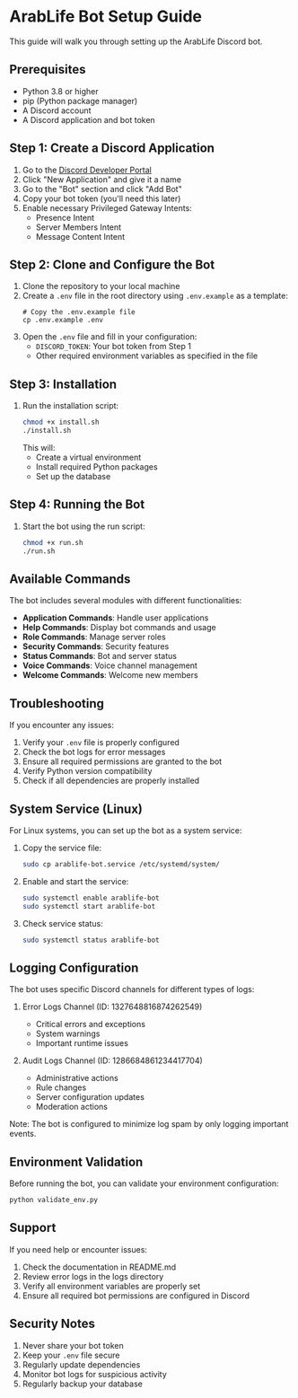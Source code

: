 # ArabLife Bot Setup Guide

This guide will walk you through setting up the ArabLife Discord bot.

## Prerequisites

- Python 3.8 or higher
- pip (Python package manager)
- A Discord account
- A Discord application and bot token

## Step 1: Create a Discord Application

1. Go to the [Discord Developer Portal](https://discord.com/developers/applications)
2. Click "New Application" and give it a name
3. Go to the "Bot" section and click "Add Bot"
4. Copy your bot token (you'll need this later)
5. Enable necessary Privileged Gateway Intents:
   - Presence Intent
   - Server Members Intent
   - Message Content Intent

## Step 2: Clone and Configure the Bot

1. Clone the repository to your local machine
2. Create a `.env` file in the root directory using `.env.example` as a template:
   ```
   # Copy the .env.example file
   cp .env.example .env
   ```
3. Open the `.env` file and fill in your configuration:
   - `DISCORD_TOKEN`: Your bot token from Step 1
   - Other required environment variables as specified in the file

## Step 3: Installation

1. Run the installation script:
   ```bash
   chmod +x install.sh
   ./install.sh
   ```
   This will:
   - Create a virtual environment
   - Install required Python packages
   - Set up the database

## Step 4: Running the Bot

1. Start the bot using the run script:
   ```bash
   chmod +x run.sh
   ./run.sh
   ```

## Available Commands

The bot includes several modules with different functionalities:

- **Application Commands**: Handle user applications
- **Help Commands**: Display bot commands and usage
- **Role Commands**: Manage server roles
- **Security Commands**: Security features
- **Status Commands**: Bot and server status
- **Voice Commands**: Voice channel management
- **Welcome Commands**: Welcome new members

## Troubleshooting

If you encounter any issues:

1. Verify your `.env` file is properly configured
2. Check the bot logs for error messages
3. Ensure all required permissions are granted to the bot
4. Verify Python version compatibility
5. Check if all dependencies are properly installed

## System Service (Linux)

For Linux systems, you can set up the bot as a system service:

1. Copy the service file:
   ```bash
   sudo cp arablife-bot.service /etc/systemd/system/
   ```
2. Enable and start the service:
   ```bash
   sudo systemctl enable arablife-bot
   sudo systemctl start arablife-bot
   ```
3. Check service status:
   ```bash
   sudo systemctl status arablife-bot
   ```

## Logging Configuration

The bot uses specific Discord channels for different types of logs:

1. Error Logs Channel (ID: 1327648816874262549)
   - Critical errors and exceptions
   - System warnings
   - Important runtime issues

2. Audit Logs Channel (ID: 1286684861234417704)
   - Administrative actions
   - Rule changes
   - Server configuration updates
   - Moderation actions

Note: The bot is configured to minimize log spam by only logging important events.

## Environment Validation

Before running the bot, you can validate your environment configuration:
```bash
python validate_env.py
```

## Support

If you need help or encounter issues:
1. Check the documentation in README.md
2. Review error logs in the logs directory
3. Verify all environment variables are properly set
4. Ensure all required bot permissions are configured in Discord

## Security Notes

1. Never share your bot token
2. Keep your `.env` file secure
3. Regularly update dependencies
4. Monitor bot logs for suspicious activity
5. Regularly backup your database
